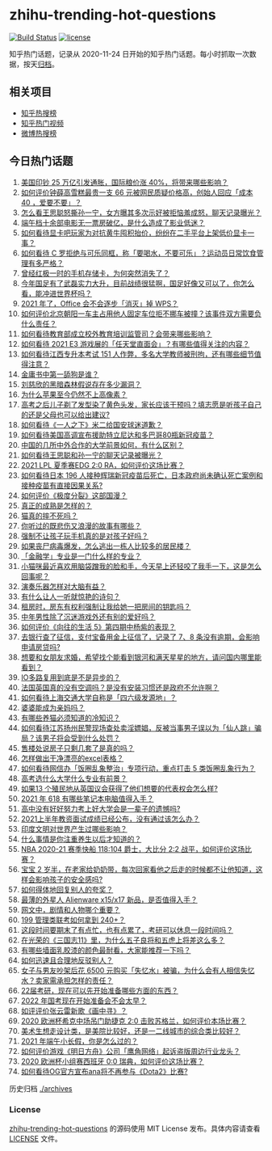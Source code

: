 # zhihu-trending-hot-questions

[![Build Status](https://github.com/justjavac/zhihu-trending-hot-questions/workflows/ci/badge.svg?branch=master)](https://github.com/justjavac/zhihu-trending-hot-questions/actions)
[![license](https://img.shields.io/github/license/justjavac/zhihu-trending-hot-questions)](https://github.com/justjavac/zhihu-trending-hot-questions/blob/master/LICENSE)

知乎热门话题，记录从 2020-11-24 日开始的知乎热门话题。每小时抓取一次数据，按天[归档](./archives)。

## 相关项目

- [知乎热搜榜](https://github.com/justjavac/zhihu-trending-top-search)
- [知乎热门视频](https://github.com/justjavac/zhihu-trending-hot-video)
- [微博热搜榜](https://github.com/justjavac/weibo-trending-hot-search)

## 今日热门话题

<!-- BEGIN -->
<!-- 最后更新时间 Wed Jun 16 2021 04:01:38 GMT+0800 (China Standard Time) -->

1. [美国印钞 25 万亿引发通胀，国际粮价涨 40%，将带来哪些影响？](https://www.zhihu.com/question/464253751)
2. [如何评价钟薛高雪糕最贵一支 66 元被网民质疑价格高，创始人回应「成本 40
   ，爱要不要」？](https://www.zhihu.com/question/465157262)
3. [怎么看王思聪怒撕孙一宁，女方曝其多次示好被拒恼羞成怒，聊天记录曝光？](https://www.zhihu.com/question/465193554)
4. [端午档十余部电影无一票房破亿，是什么造成了影业低迷？](https://www.zhihu.com/question/465092815)
5. [如何看待显卡吧玩家为对抗黄牛囤积抬价，纷纷在二手平台上架低价显卡一事？](https://www.zhihu.com/question/464735756)
6. [如何看待 C
   罗拒绝与可乐同框，称「要喝水，不要可乐」？运动员日常饮食管理有多严格？](https://www.zhihu.com/question/465112331)
7. [曾经红极一时的手机存储卡，为何突然消失了？](https://www.zhihu.com/question/379697777)
8. [今年国足有了武磊实力大升，目前战绩很猛啊，国足好像又可以了，你怎么看，能冲进世界杯吗？](https://www.zhihu.com/question/464598980)
9. [2021 年了，Office 会不会逐步「消灭」掉 WPS？](https://www.zhihu.com/question/460028327)
10. [如何评价北京朝阳一车主占用他人固定车位拒不挪车被撞？该事件双方需要负什么责任？](https://www.zhihu.com/question/465097829)
11. [如何看待教育部成立校外教育培训监管司？会带来哪些影响？](https://www.zhihu.com/question/465193204)
12. [如何看待 2021 E3
    游戏展的「任天堂直面会」？有哪些值得关注的内容？](https://www.zhihu.com/question/465215405)
13. [如何看待江西专升本考试 151
    人作弊，多名大学教师被刑拘，还有哪些细节值得注意？](https://www.zhihu.com/question/465076235)
14. [金庸书中第一舔狗是谁？](https://www.zhihu.com/question/464912057)
15. [刘慈欣的黑暗森林假说存在多少漏洞？](https://www.zhihu.com/question/451440009)
16. [为什么苹果至今仍然不上高像素？](https://www.zhihu.com/question/464657256)
17. [高考之后儿子剃了发型染了黄色头发，家长应该干预吗？填志愿是听孩子自己的还是父母也可以给出建议?](https://www.zhihu.com/question/464569384)
18. [如何看待《一人之下》米二给国安球迷道歉？](https://www.zhihu.com/question/465110855)
19. [如何看待美国高调宣布援助特立尼达和多巴哥80瓶新冠疫苗？](https://www.zhihu.com/question/465072169)
20. [中国的几所中外合作的大学前景如何，有什么区别？](https://www.zhihu.com/question/291415035)
21. [如何看待王思聪和孙一宁的聊天记录被曝光？](https://www.zhihu.com/question/465160470)
22. [2021 LPL 夏季赛EDG 2:0 RA，如何评价这场比赛？](https://www.zhihu.com/question/464995096)
23. [如何看待日本 196
    人接种辉瑞新冠疫苗后死亡，日本政府尚未确认死亡案例和接种疫苗有直接因果关系?](https://www.zhihu.com/question/464426634)
24. [如何评价《极度分裂》这部国漫？](https://www.zhihu.com/question/28082072)
25. [真正的成熟是怎样的？](https://www.zhihu.com/question/23055853)
26. [猫真的摔不死吗？](https://www.zhihu.com/question/19978294)
27. [你听过的既悲伤又浪漫的故事有哪些？](https://www.zhihu.com/question/26437791)
28. [强制不让孩子玩手机真的是对孩子好吗？](https://www.zhihu.com/question/325178193)
29. [如果丧尸病毒爆发，怎么逃出一栋人比较多的居民楼？](https://www.zhihu.com/question/38408371)
30. [「金融学」专业是一门什么样的专业？](https://www.zhihu.com/question/324787450)
31. [小猫咪最近喜欢用脑袋蹭我的脸和手，今天早上还轻咬了我手一下，这是怎么回事呢？](https://www.zhihu.com/question/464003051)
32. [演奏乐器怎样对大脑有益？](https://www.zhihu.com/question/266210634)
33. [有什么让人一听就惊艳的诗句？](https://www.zhihu.com/question/457061535)
34. [租房时，房东有权利强制让我给她一把房间的钥匙吗？](https://www.zhihu.com/question/462612155)
35. [中年男性除了沉迷游戏外还有别的爱好吗？](https://www.zhihu.com/question/459226864)
36. [如何评价《向往的生活 5》第四期中杨紫的表现？](https://www.zhihu.com/question/459467558)
37. [去银行查了征信，支付宝备用金上征信了，记录了 7、8
    条没有逾期，会影响申请房贷吗?](https://www.zhihu.com/question/401757959)
38. [想要和女朋友求婚，希望找个能看到银河和满天星星的地方，请问国内哪里能看到？](https://www.zhihu.com/question/453392696)
39. [IO多路复用到底是不是异步的？](https://www.zhihu.com/question/59975081)
40. [法国英国真的没有空调吗？是没有安装习惯还是政府不允许啊？](https://www.zhihu.com/question/48716799)
41. [如何看待上海交通大学自称是「四六级发源地」？](https://www.zhihu.com/question/464806294)
42. [婆婆能成为亲妈吗？](https://www.zhihu.com/question/317585068)
43. [有哪些养猫必须知道的冷知识？](https://www.zhihu.com/question/428891310)
44. [如何看待江苏扬州民警现场查处卖淫嫖娼，反被当事男子误以为「仙人跳」骗局？该男子将会受到什么处罚？](https://www.zhihu.com/question/464879487)
45. [售楼处说房子只剩几套了是真的吗？](https://www.zhihu.com/question/460961867)
46. [怎样做出干净漂亮的excel表格？](https://www.zhihu.com/question/21287244)
47. [如何看待网信办「饭圈乱象整治」专项行动，重点打击 5
    类饭圈乱象行为？](https://www.zhihu.com/question/465112780)
48. [高考选什么大学什么专业有前景？](https://www.zhihu.com/question/440235164)
49. [如果13 个殖民地从英国议会获得了他们想要的代表权会怎么样?](https://www.zhihu.com/question/463566948)
50. [2021 年 618 有哪些笔记本电脑值得入手？](https://www.zhihu.com/question/457255317)
51. [高中没有好好努力考上好大学会是一辈子的遗憾吗?](https://www.zhihu.com/question/463210788)
52. [2021上半年教资面试成绩已经公布，没有通过该怎么办？](https://www.zhihu.com/question/465072042)
53. [印度文明对世界产生过哪些影响？](https://www.zhihu.com/question/462960421)
54. [什么事情是你注重养生以后才知道的？](https://www.zhihu.com/question/451372641)
55. [NBA 2020-21 赛季快船 118:104 爵士，大比分 2:2
    战平，如何评价这场比赛？](https://www.zhihu.com/question/465077497)
56. [宝宝 2
    岁半，在老家给奶奶带，每次回家看他之后走的时候都不让他知道，这样会影响孩子的安全感吗?](https://www.zhihu.com/question/464606733)
57. [如何得体地回复别人的夸奖？](https://www.zhihu.com/question/23758741)
58. [最薄的外星人 Alienware x15/x17
    新品，是否值得入手？](https://www.zhihu.com/question/462727712)
59. [网文中，剧情和人物哪个重要？](https://www.zhihu.com/question/464564870)
60. [199 管理类联考如何拿到 240+？](https://www.zhihu.com/question/61541247)
61. [这段时间要期末了有点忙，也有点累了，考研可以休息一段时间吗？](https://www.zhihu.com/question/464096874)
62. [在光荣的《三国志11》里，为什么五子良将和五虎上将差这么多？](https://www.zhihu.com/question/329658518)
63. [有哪些墙面乳胶漆的颜色最耐看，大家能推荐一下吗？](https://www.zhihu.com/question/266901539)
64. [如何迅速且合理地反驳别人？](https://www.zhihu.com/question/21995841)
65. [女子与男友吵架后花 6500
    元购买「失忆水」被骗，为什么会有人相信失忆水？卖家需承担怎样的责任？](https://www.zhihu.com/question/465082372)
66. [22届考研，现在可以先开始准备哪些方面的东西？](https://www.zhihu.com/question/364876645)
67. [2022 年国考现在开始准备会不会太早？](https://www.zhihu.com/question/444676802)
68. [如评评价张云雷新歌《画中寻》？](https://www.zhihu.com/question/465107627)
69. [2020 欧洲杯希克中场吊门助捷克 2:0
    击败苏格兰，如何评价本场比赛？](https://www.zhihu.com/question/464977163)
70. [美术生想走设计类，是美院比较好，还是一二线城市的综合类比较好？](https://www.zhihu.com/question/462891421)
71. [2021 年端午小长假，你是怎么过的？](https://www.zhihu.com/question/464547029)
72. [如何评价游戏《明日方舟》公司「鹰角网络」起诉盗版周边行业龙头？](https://www.zhihu.com/question/427884535)
73. [2020 欧洲杯小组赛西班牙 0:0 瑞典，如何评价这场比赛？](https://www.zhihu.com/question/465057552)
74. [如何看待OG官方宣布ana将不再参与《Dota2》比赛?](https://www.zhihu.com/question/465058089)

<!-- END -->

历史归档 [./archives](./archives)

### License

[zhihu-trending-hot-questions](https://github.com/justjavac/zhihu-trending-hot-questions)
的源码使用 MIT License 发布。具体内容请查看 [LICENSE](./LICENSE) 文件。
